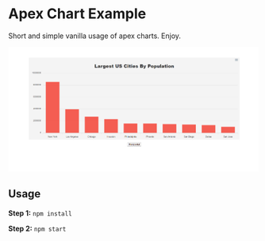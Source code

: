 # Apex Chart Example
Short and simple vanilla usage of apex charts. Enjoy.

<img src="preview.png">

## Usage

**Step 1:** ``` npm install ```

**Step 2:** ``` npm start ```